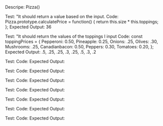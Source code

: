 Descripe: Pizza()

Test: "It should return a value based on the input.
Code:   Pizza.prototype.calculatePrice = function() {
    return this.size * this.toppings;
};
Expected Output: 36

Test: "It should return the values of the toppings I input
Code: const toppingPrices = {
    Pepperoni: 0.50,
    Pineapple: 0.25,
    Onions: .25,
    Olives: .30,
    Mushrooms: .25,
    Canadianbacon: 0.50,
    Peppers: 0.30,
    Tomatoes: 0.20,
    };
Expected Output: .5, .25, .25, .3, .25, .5, .3, .2

Test:
Code:
Expected Output:

Test:
Code:
Expected Output:

Test:
Code:
Expected Output:

Test:
Code:
Expected Output:

Test:
Code:
Expected Output:

Test:
Code:
Expected Output:

Test:
Code:
Expected Output:
